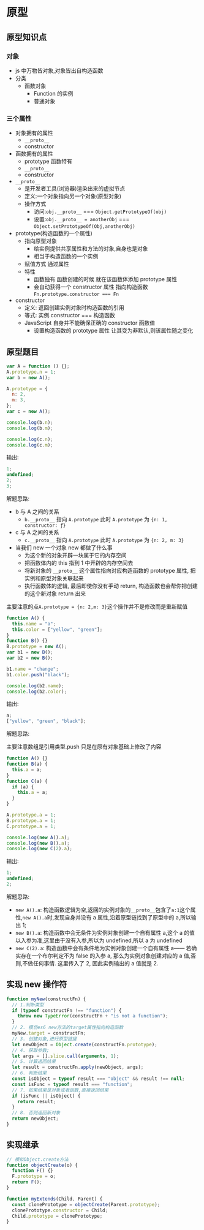# 原型

## 原型知识点

### 对象

- js 中万物皆对象,对象皆出自构造函数
- 分类
  - 函数对象
    - Function 的实例
    - 普通对象

### 三个属性

- 对象拥有的属性
  - `__proto__`
  - constructor
- 函数拥有的属性
  - prototype 函数特有
  - `__proto__`
  - constructor
- `__proto__`
  - 是开发者工具(浏览器)渲染出来的虚拟节点
  - 定义:一个对象指向另一个对象(原型对象)
  - 操作方式
    - 访问:`obj.__proto__` === `Object.getPrototypeOf(obj)`
    - 设置:`obj.__proto__ = anotherObj` === `Object.setPrototypeOf(Obj,anotherObj)`
- prototype(构造函数的一个属性)
  - 指向原型对象
    - 给实例提供共享属性和方法的对象,自身也是对象
    - 相当于构造函数的一个实例
  - 赋值方式 通过属性
  - 特性
    - 函数独有 函数创建的时候 就在该函数体添加 prototype 属性
    - 会自动获得一个 constructor 属性 指向构造函数 `Fn.prototype.constructor === Fn`
- constructor
  - 定义: 返回创建实例对象时构造函数的引用
  - 等式: 实例.constructor === 构造函数
  - JavaScript 自身并不能确保正确的 constructor 函数值
    - 设置构造函数的 prototype 属性 让其变为非默认,则该属性随之变化

## 原型题目

```js
var A = function () {};
A.prototype.n = 1;
var b = new A();

A.prototype = {
  n: 2,
  m: 3,
};
var c = new A();

console.log(b.n);
console.log(b.m);

console.log(c.n);
console.log(c.m);
```

输出:

```js
1;
undefined;
2;
3;
```

解题思路:

- b 与 A 之间的关系
  - `b.__proto__` 指向 `A.prototype` 此时 `A.prototype` 为 `{n: 1, constructor: ƒ}`
- c 与 A 之间的关系
  - `c.__proto__` 指向 `A.prototype` 此时 `A.prototype` 为 `{n: 2, m: 3}`
- 当我们 new 一个对象 new 都做了什么事
  - 为这个新的对象开辟一块属于它的内存空间
  - 把函数体内的 this 指到 1 中开辟的内存空间去
  - 将新对象的 `__proto__` 这个属性指向对应构造函数的 prototype 属性, 把实例和原型对象关联起来
  - 执行函数体的逻辑, 最后即使你没有手动 return, 构造函数也会帮你把创建的这个新对象 return 出来

主要注意的点`A.prototype = {n: 2,m: 3}`这个操作并不是修改而是重新赋值

```js
function A() {
  this.name = "a";
  this.color = ["yellow", "green"];
}
function B() {}
B.prototype = new A();
var b1 = new B();
var b2 = new B();

b1.name = "change";
b1.color.push("black");

console.log(b2.name);
console.log(b2.color);
```

输出:

```js
a;
["yellow", "green", "black"];
```

解题思路:

主要注意数组是引用类型.push 只是在原有对象基础上修改了内容

```js
function A() {}
function B(a) {
  this.a = a;
}
function C(a) {
  if (a) {
    this.a = a;
  }
}

A.prototype.a = 1;
B.prototype.a = 1;
C.prototype.a = 1;

console.log(new A().a);
console.log(new B().a);
console.log(new C(2).a);
```

输出:

```js
1;
undefined;
2;
```

解题思路:

- `new A().a`: 构造函数逻辑为空,返回的实例对象的`__proto__`包含了`a:1`这个属性,`new A().a`时,发现自身并没有 a 属性,沿着原型链找到了原型中的 a,所以输出 1;
- `new B().a`: 构造函数中会无条件为实例对象创建一个自有属性 a,这个 a 的值以入参为准,这里由于没有入参,所以为 undefined,所以 a 为 undefined
- `new C(2).a`: 构造函数中会有条件地为实例对象创建一个自有属性 a—— 若确实存在一个布尔判定不为 false 的入参 a, 那么为实例对象创建对应的 a 值,否则,不做任何事情. 这里传入了 2, 因此实例输出的 a 值就是 2.

## 实现 new 操作符

```js
function myNew(constructFn) {
  // 1.判断类型
  if (typeof constructFn !== "function") {
    throw new TypeError(constructFn + "is not a function");
  }
  // 2. 模仿es6 new方法的target属性指向构造函数
  myNew.target = constructFn;
  // 3. 创建对象,进行原型链接
  let newObject = Object.create(constructFn.prototype);
  // 4. 获取参数;
  let args = [].slice.call(arguments, 1);
  // 5. 计算返回结果
  let result = constructFn.apply(newObject, args);
  // 6. 判断结果
  const isObject = typeof result === "object" && result !== null;
  const isFunc = typeof result === "function";
  // 7. 如果结果是对象或者函数,直接返回结果
  if (isFunc || isObject) {
    return result;
  }
  // 8. 否则返回新对象
  return newObject;
}
```

## 实现继承

```js
// 模拟Object.create方法
function objectCreate(o) {
  function F() {}
  F.prototype = o;
  return F();
}

function myExtends(Child, Parent) {
  const clonePrototype = objectCreate(Parent.prototype);
  clonePrototype.constructor = Child;
  Child.prototype = clonePrototype;
}
```
